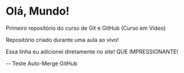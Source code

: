 # Olá, Mundo!
 Primeiro repositório do curso de Git e GitHub (Curso em Vídeo)

Repositório criado durante uma aula ao vivo!

Essa linha eu adicionei diretamente no site! QUE IMPRESSIONANTE!

-- Teste Auto-Merge GitHub
